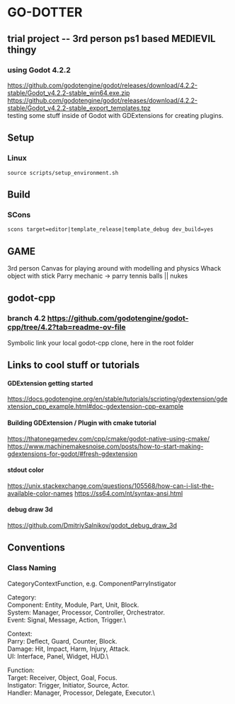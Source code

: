 # GO-DOTTER 
## trial project -- 3rd person ps1 based MEDIEVIL thingy
### using Godot 4.2.2 
https://github.com/godotengine/godot/releases/download/4.2.2-stable/Godot_v4.2.2-stable_win64.exe.zip \
https://github.com/godotengine/godot/releases/download/4.2.2-stable/Godot_v4.2.2-stable_export_templates.tpz \
testing some stuff inside of Godot with GDExtensions for creating plugins. 

## Setup
### Linux
```
source scripts/setup_environment.sh
```

## Build
### SCons
```
scons target=editor|template_release|template_debug dev_build=yes
```

## GAME
3rd person
Canvas for playing around with modelling and physics
Whack object with stick
Parry mechanic -> parry tennis balls || nukes


## godot-cpp
### branch 4.2 https://github.com/godotengine/godot-cpp/tree/4.2?tab=readme-ov-file
Symbolic link your local godot-cpp clone, here in the root folder 


## Links to cool stuff or tutorials

#### GDExtension getting started
https://docs.godotengine.org/en/stable/tutorials/scripting/gdextension/gdextension_cpp_example.html#doc-gdextension-cpp-example

#### Building GDExtension / Plugin with cmake tutorial
https://thatonegamedev.com/cpp/cmake/godot-native-using-cmake/ \
https://www.machinemakesnoise.com/posts/how-to-start-making-gdextensions-for-godot/#fresh-gdextension 


#### stdout color
https://unix.stackexchange.com/questions/105568/how-can-i-list-the-available-color-names
https://ss64.com/nt/syntax-ansi.html


#### debug draw 3d
https://github.com/DmitriySalnikov/godot_debug_draw_3d


## Conventions
### Class Naming
CategoryContextFunction, e.g. ComponentParryInstigator

Category:\
    Component: Entity, Module, Part, Unit, Block.\
    System: Manager, Processor, Controller, Orchestrator.\
    Event: Signal, Message, Action, Trigger.\

Context:\
    Parry: Deflect, Guard, Counter, Block.\
    Damage: Hit, Impact, Harm, Injury, Attack.\
    UI: Interface, Panel, Widget, HUD.\

Function:\
    Target: Receiver, Object, Goal, Focus.\
    Instigator: Trigger, Initiator, Source, Actor.\
    Handler: Manager, Processor, Delegate, Executor.\